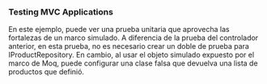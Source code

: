 ### Testing MVC Applications


En este ejemplo, puede ver una prueba unitaria que aprovecha las fortalezas de un marco simulado. A diferencia de la prueba del controlador anterior, en esta prueba, no es necesario crear un doble de prueba para IProductRepository. En cambio, al usar el objeto simulado expuesto por el marco de Moq, puede configurar una clase falsa que devuelva una lista de productos que definió.
